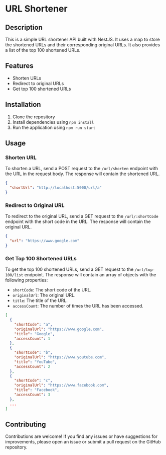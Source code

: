 # URL Shortener

## Description

This is a simple URL shortener API built with NestJS. It uses a map to store the shortened URLs and their corresponding original URLs. It also provides a list of the top 100 shortened URLs.                             

## Features

- Shorten URLs
- Redirect to original URLs
- Get top 100 shortened URLs

## Installation

1. Clone the repository
2. Install dependencies using `npm install`
3. Run the application using `npm run start`

## Usage

### Shorten URL

To shorten a URL, send a POST request to the `/url/shorten` endpoint with the URL in the request body. The response will contain the shortened URL.

```json
{
  "shortUrl": "http://localhost:5000/url/a"
}
```

### Redirect to Original URL

To redirect to the original URL, send a GET request to the `/url/:shortCode` endpoint with the short code in the URL. The response will contain the original URL.

```json
{
  "url": "https://www.google.com"
}
```

### Get Top 100 Shortened URLs

To get the top 100 shortened URLs, send a GET request to the `/url/top-100/list` endpoint. The response will contain an array of objects with the following properties:

- `shortCode`: The short code of the URL.
- `originalUrl`: The original URL.
- `title`: The title of the URL.
- `accessCount`: The number of times the URL has been accessed.

```json
[
  {
    "shortCode": "a",
    "originalUrl": "https://www.google.com",
    "title": "Google",
    "accessCount": 1
  },
  {
    "shortCode": "b",
    "originalUrl": "https://www.youtube.com",
    "title": "YouTube",
    "accessCount": 2
  },
  {
    "shortCode": "c",
    "originalUrl": "https://www.facebook.com",
    "title": "Facebook",
    "accessCount": 3
  },
  ...
]
```

## Contributing

Contributions are welcome! If you find any issues or have suggestions for improvements, please open an issue or submit a pull request on the GitHub repository.
